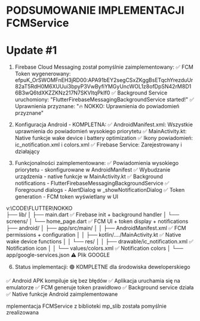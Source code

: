 # PODSUMOWANIE IMPLEMENTACJI FCMService

# Update #1
1. Firebase Cloud Messaging został pomyślnie zaimplementowany:
✅ FCM Token wygenerowany: efpuK_OrSWOMFnEH3jRD00:APA91bEY2segCSxZKggBsETqchYrezduUr82aT5RdH0M6XUUui3bpyP3VwByfiYMGyUncWOL1z8ofDpSN42rM8D16B3wQ6tdXKZZKNz217N7SKVltqPkIf0
✅ Background Service uruchomiony: "FlutterFirebaseMessagingBackgroundService started!"
✅ Uprawnienia przyznane: "🔥 NOKKO: Uprawnienia do powiadomień przyznane"

2. Konfiguracja Android - KOMPLETNA:
✅ AndroidManifest.xml: Wszystkie uprawnienia do powiadomień wysokiego priorytetu
✅ MainActivity.kt: Native funkcje wake device i battery optimization
✅ Ikony powiadomień: ic_notification.xml i colors.xml
✅ Firebase Service: Zarejestrowany i działający

3. Funkcjonalności zaimplementowane:
✅ Powiadomienia wysokiego priorytetu - skonfigurowane w AndroidManifest
✅ Wybudzanie urządzenia - native funkcje w MainActivity.kt
✅ Background notifications - FlutterFirebaseMessagingBackgroundService
✅ Foreground dialogs - AlertDialog w _showNotificationDialog
✅ Token generation - FCM token wyświetlany w UI

v:\CODE\FLUTTER\NOKKO\
├── lib/
│   ├── main.dart                 ✅ Firebase init + background handler
│   └── screens/
│       └── home_page.dart        ✅ FCM UI + token display + notifications
├── android/
│   ├── app/src/main/
│   │   ├── AndroidManifest.xml   ✅ FCM permissions + configuration
│   │   ├── kotlin/..../MainActivity.kt ✅ Native wake device functions
│   │   └── res/
│   │       ├── drawable/ic_notification.xml ✅ Notification icon
│   │       └── values/colors.xml ✅ Notification colors
│   └── app/google-services.json  ⚠️ Plik GOOGLE


6. Status implementacji:
🟢 KOMPLETNE dla środowiska deweloperskiego

✅ Android APK kompiluje się bez błędów
✅ Aplikacja uruchamia się na emulatorze
✅ FCM generuje token prawidłowo
✅ Background service działa
✅ Native funkcje Android zaimplementowane


mplementacja FCMService z biblioteki mp_slib została pomyślnie zrealizowana